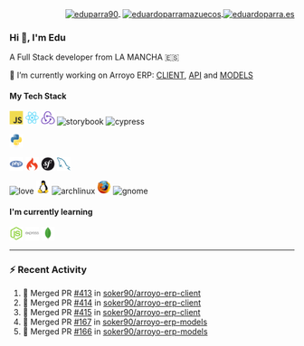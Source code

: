 <p align="right">
   <a href="https://twitter.com/eduparra90" target="blank" style='margin-right:4px'>
    <img align="center" src="https://cdn.jsdelivr.net/npm/simple-icons@3.0.1/icons/twitter.svg" alt="eduparra90" height="16px" width="16px" />
  </a>
  <a href="https://www.linkedin.com/in/eduardoparramazuecos/" target="blank">
    <img align="center" src="https://cdn.jsdelivr.net/npm/simple-icons@3.0.1/icons/linkedin.svg" alt="eduardoparramazuecos" height="16px" width="16px" />
  </a>
  <a href="http://www.eduardoparra.es/" target="blank">
    <img align="center" src="https://cdn.jsdelivr.net/npm/simple-icons@3.0.1/icons/blogger.svg" alt="eduardoparra.es" height="16px" width="16px" />
  </a>
</p>

### Hi 👋, I'm Edu 

A Full Stack developer from LA MANCHA 🇪🇸

🔭 I’m currently working on Arroyo ERP: [CLIENT](https://github.com/soker90/arroyo-erp-client), [API](https://github.com/soker90/arroyo-erp-api) and [MODELS](https://github.com/soker90/arroyo-erp-models)

#### My Tech Stack
<p align="left">
  <img src="https://raw.githubusercontent.com/devicons/devicon/master/icons/javascript/javascript-original.svg" alt="javascript" width="24px" height="24px"/>
  <img src="https://raw.githubusercontent.com/devicons/devicon/master/icons/react/react-original.svg" alt="react" width="24px" height="24px"/>
  <img src="https://raw.githubusercontent.com/devicons/devicon/master/icons/redux/redux-original.svg" alt="redux" width="24px" height="24px"/>
  <img src="https://bestofjs.org/logos/storybook.svg" alt="storybook" width="24px" height="24px"/>
  <img src="https://bestofjs.org/logos/cypress.svg" alt="cypress" width="24px" height="24px"/>
</p>
<p align="left">
  <img src="https://raw.githubusercontent.com/devicons/devicon/master/icons/python/python-original.svg" alt="python" width="24px" height="24px"/>
</p>

<p align="left">
  <img src="https://raw.githubusercontent.com/devicons/devicon/master/icons/php/php-plain.svg" alt="php" width="24px" height="24px"/>
  <img src="https://raw.githubusercontent.com/devicons/devicon/master/icons/codeigniter/codeigniter-plain.svg" alt="codeigniter" width="24px" height="24px"/>
  <img src="https://raw.githubusercontent.com/devicons/devicon/master/icons/symfony/symfony-original.svg" alt="symfony" width="24px" height="24px"/>  
  <img src="https://raw.githubusercontent.com/devicons/devicon/master/icons/mysql/mysql-original.svg" alt="mysql" width="24px" height="24px"/>
</p>


<p align="left">
  <img src="https://upload.wikimedia.org/wikipedia/commons/4/42/Love_Heart_SVG.svg" alt="love" width="24px" height="24px"/>
  <img src="https://raw.githubusercontent.com/devicons/devicon/master/icons/linux/linux-original.svg" alt="linux" width="24px" height="24px"/>
  <img src="https://symbols.getvecta.com/stencil_74/94_arch-linux-icon.ef027ae7a3.svg" alt="archlinux" width="24px" height="24px"/>  
  <img src="https://raw.githubusercontent.com/devicons/devicon/master/icons/firefox/firefox-original.svg" alt="firefox" width="24px" height="24px"/>  
  <img src="https://upload.wikimedia.org/wikipedia/commons/3/39/Gnomelogo-footprint.svg" alt="gnome" width="24px" height="24px"/>
</p>

#### I'm currently learning


<p align="left">
  <img src="https://raw.githubusercontent.com/devicons/devicon/master/icons/nodejs/nodejs-original.svg" alt="nodejs" width="24px" height="24px"/>
  <img src="https://raw.githubusercontent.com/devicons/devicon/master/icons/express/express-original-wordmark.svg" alt="express" width="24px" height="24px"/>
  <img src="https://raw.githubusercontent.com/devicons/devicon/master/icons/mongodb/mongodb-original.svg" alt="mongodb" width="24px" height="24px"/>  
</p>

---

### :zap: Recent Activity

<!--START_SECTION:activity-->
1. 🎉 Merged PR [#413](https://github.com/soker90/arroyo-erp-client/pull/413) in [soker90/arroyo-erp-client](https://github.com/soker90/arroyo-erp-client)
2. 🎉 Merged PR [#414](https://github.com/soker90/arroyo-erp-client/pull/414) in [soker90/arroyo-erp-client](https://github.com/soker90/arroyo-erp-client)
3. 🎉 Merged PR [#415](https://github.com/soker90/arroyo-erp-client/pull/415) in [soker90/arroyo-erp-client](https://github.com/soker90/arroyo-erp-client)
4. 🎉 Merged PR [#167](https://github.com/soker90/arroyo-erp-models/pull/167) in [soker90/arroyo-erp-models](https://github.com/soker90/arroyo-erp-models)
5. 🎉 Merged PR [#166](https://github.com/soker90/arroyo-erp-models/pull/166) in [soker90/arroyo-erp-models](https://github.com/soker90/arroyo-erp-models)
<!--END_SECTION:activity-->


<!--
**soker90/soker90** is a ✨ _special_ ✨ repository because its `README.md` (this file) appears on your GitHub profile.

Here are some ideas to get you started:

- 🔭 I’m currently working on Arroyo ERP: [CLIENT](https://github.com/soker90/arroyo-erp-client), [API](https://github.com/soker90/arroyo-erp-api) and [MODELS](https://github.com/soker90/arroyo-erp-models)
- 🌱 I’m currently learning Node.js and Express
- 💬 Ask me about ...
- 📫 How to reach me: ...
- 😄 Pronouns: ...
- ⚡ Fun fact: ...
-->
